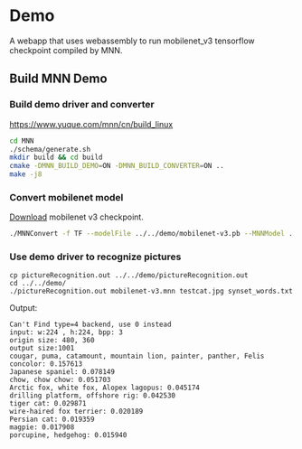 # Demo

A webapp that uses webassembly to run mobilenet_v3 tensorflow checkpoint compiled by MNN.

## Build MNN Demo

### Build demo driver and converter

https://www.yuque.com/mnn/cn/build_linux

```bash
cd MNN
./schema/generate.sh
mkdir build && cd build 
cmake -DMNN_BUILD_DEMO=ON -DMNN_BUILD_CONVERTER=ON .. 
make -j8
```

### Convert mobilenet model

[Download](https://github.com/tensorflow/models/blob/master/research/slim/nets/mobilenet/README.md) mobilenet v3 checkpoint.

```bash 
./MNNConvert -f TF --modelFile ../../demo/mobilenet-v3.pb --MNNModel ../../demo/mobilenet-v3.mnn --bizCode biz
```

### Use demo driver to recognize pictures

```
cp pictureRecognition.out ../../demo/pictureRecognition.out
cd ../../demo/
./pictureRecognition.out mobilenet-v3.mnn testcat.jpg synset_words.txt
```

Output: 
```
Can't Find type=4 backend, use 0 instead
input: w:224 , h:224, bpp: 3
origin size: 480, 360
output size:1001
cougar, puma, catamount, mountain lion, painter, panther, Felis concolor: 0.157613
Japanese spaniel: 0.078149
chow, chow chow: 0.051703
Arctic fox, white fox, Alopex lagopus: 0.045174
drilling platform, offshore rig: 0.042530
tiger cat: 0.029871
wire-haired fox terrier: 0.020189
Persian cat: 0.019359
magpie: 0.017908
porcupine, hedgehog: 0.015940
```


